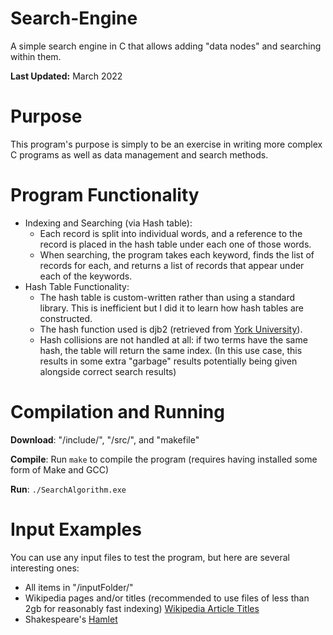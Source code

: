 # Search-Engine
A simple search engine in C that allows adding "data nodes" and searching within them.

**Last Updated:** March 2022

# Purpose
This program's purpose is simply to be an exercise in writing more complex C programs as well as data management and search methods.

# Program Functionality
- Indexing and Searching (via Hash table):
  * Each record is split into individual words, and a reference to the record is placed in the hash table under each one of those words.
  * When searching, the program takes each keyword, finds the list of records for each, and returns a list of records that appear under each of the keywords.
- Hash Table Functionality:
  * The hash table is custom-written rather than using a standard library. This is inefficient but I did it to learn how hash tables are constructed.
  * The hash function used is djb2 (retrieved from [York University](http://www.cse.yorku.ca/~oz/hash.html)).
  * Hash collisions are not handled at all: if two terms have the same hash, the table will return the same index. (In this use case, this results in some extra "garbage" results potentially being given alongside correct search results)
 
# Compilation and Running
**Download**: "/include/", "/src/", and "makefile"

**Compile**: Run `make` to compile the program (requires having installed some form of Make and GCC)

**Run**: `./SearchAlgorithm.exe`

# Input Examples
You can use any input files to test the program, but here are several interesting ones:
- All items in "/inputFolder/"
- Wikipedia pages and/or titles (recommended to use files of less than 2gb for reasonably fast indexing) [Wikipedia Article Titles](https://meta.wikimedia.org/wiki/Data_dump_torrents#Meta)
- Shakespeare's [Hamlet](http://shakespeare.mit.edu/hamlet/full.html)
